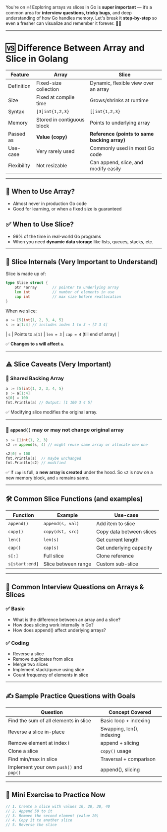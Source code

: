 
You're on 🔥! Exploring arrays vs slices in Go is **super important** — it’s a common area for **interview questions, tricky bugs**, and deep understanding of how Go handles memory. Let's break it **step-by-step** so even a fresher can visualize and remember it forever. 🧠💡

---

# 🆚 **Difference Between Array and Slice in Golang**

| Feature     | **Array**                  | **Slice**                                    |
| ----------- | -------------------------- | -------------------------------------------- |
| Definition  | Fixed-size collection      | Dynamic, flexible view over an array         |
| Size        | Fixed at compile time      | Grows/shrinks at runtime                     |
| Syntax      | `[3]int{1,2,3}`            | `[]int{1,2,3}`                               |
| Memory      | Stored in contiguous block | Points to underlying array                   |
| Passed as   | **Value (copy)**           | **Reference (points to same backing array)** |
| Use-case    | Very rarely used           | Commonly used in most Go code                |
| Flexibility | Not resizable              | Can append, slice, and modify easily         |

---

## 📌 When to Use Array?

* Almost never in production Go code
* Good for learning, or when a fixed size is guaranteed

## ✅ When to Use Slice?

* 99% of the time in real-world Go programs
* When you need **dynamic data storage** like lists, queues, stacks, etc.

---

## 🔪 Slice Internals (Very Important to Understand)

Slice is made up of:

```go
type Slice struct {
    ptr *array       // pointer to underlying array
    len int          // number of elements in use
    cap int          // max size before reallocation
}
```

When we slice:

```go
a := [5]int{1, 2, 3, 4, 5}
s := a[1:4] // includes index 1 to 3 → [2 3 4]
```

\| `s`        | Points to `a[1]` | `len = 3` | `cap = 4` (till end of array) |

✅ **Changes to `s` will affect `a`**.

---

## ⚠️ Slice Caveats (Very Important)

### 🔸 Shared Backing Array

```go
a := [5]int{1, 2, 3, 4, 5}
s := a[1:4]
s[0] = 100
fmt.Println(a) // Output: [1 100 3 4 5]
```

✅ Modifying slice modifies the original array.

---

### 🔸 `append()` may or may not change original array

```go
s := []int{1, 2, 3}
s2 := append(s, 4) // might reuse same array or allocate new one

s2[0] = 100
fmt.Println(s)  // maybe unchanged
fmt.Println(s2) // modified
```

✅ If `cap` is full, a **new array is created** under the hood.
So `s2` is now on a new memory block, and `s` remains same.

---

## 🛠 Common Slice Functions (and examples)

| Function       | Example             | Use-case                 |
| -------------- | ------------------- | ------------------------ |
| `append()`     | `append(s, val)`    | Add item to slice        |
| `copy()`       | `copy(dst, src)`    | Copy data between slices |
| `len()`        | `len(s)`            | Get current length       |
| `cap()`        | `cap(s)`            | Get underlying capacity  |
| `s[:]`         | Full slice          | Clone reference          |
| `s[start:end]` | Slice between range | Custom sub-slice         |

---

## 🎯 Common Interview Questions on Arrays & Slices

### ✅ Basic

* What is the difference between an array and a slice?
* How does slicing work internally in Go?
* How does append() affect underlying arrays?

### ✅ Coding

* Reverse a slice
* Remove duplicates from slice
* Merge two slices
* Implement stack/queue using slice
* Count frequency of elements in slice

---

## ✍️ Sample Practice Questions with Goals

| Question                                | Concept Covered           |
| --------------------------------------- | ------------------------- |
| Find the sum of all elements in slice   | Basic loop + indexing     |
| Reverse a slice in-place                | Swapping, len(), indexing |
| Remove element at index i               | append + slicing          |
| Clone a slice                           | `copy()` usage            |
| Find min/max in slice                   | Traversal + comparison    |
| Implement your own `push()` and `pop()` | append(), slicing         |

---

## 🚀 Mini Exercise to Practice Now

```go
// 1. Create a slice with values 10, 20, 30, 40
// 2. Append 50 to it
// 3. Remove the second element (value 20)
// 4. Copy it to another slice
// 5. Reverse the slice
```

